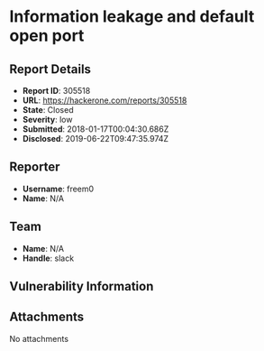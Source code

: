 # Information leakage and default open port

## Report Details
- **Report ID**: 305518
- **URL**: https://hackerone.com/reports/305518
- **State**: Closed
- **Severity**: low
- **Submitted**: 2018-01-17T00:04:30.686Z
- **Disclosed**: 2019-06-22T09:47:35.974Z

## Reporter
- **Username**: freem0
- **Name**: N/A

## Team
- **Name**: N/A
- **Handle**: slack

## Vulnerability Information


## Attachments
No attachments
